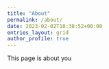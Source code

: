 ```yaml
---
title: "About"
permalink: /about/
date: 2023-02-02T18:38:52+00:00
entries_layout: grid
author_profile: true
---
```


This page is about you